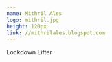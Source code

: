 ```yaml
---
name: Mithril Ales
logo: mithril.jpg
height: 120px
link: //mithrilales.blogspot.com
---
```

<ul style="list-style-type:none; margin:0; padding:0;">
  <li>Lockdown Lifter</li>
</ul>

